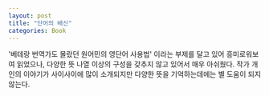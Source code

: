 ```yaml
---
layout: post
title: "단어의 배신"
categories: Book
---
```


'베테랑 번역가도 몰랐던 원어민의 영단어 사용법' 이라는 부제를 달고 있어 흥미로워보여 읽었으나, 다양한 뜻 나열 이상의 구성을 갖추지 않고 있어서 매우 아쉬웠다. 작가 개인의 이야기가 사이사이에 많이 소개되지만 다양한 뜻을 기억하는데에는 별 도움이 되지 않는다.